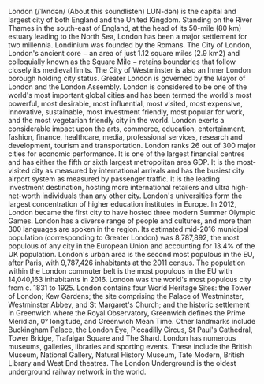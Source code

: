 London (/ˈlʌndən/ (About this soundlisten) LUN-dən) is the capital and largest city of both England and the United Kingdom. Standing on the River Thames in the south-east of England, at the head of its 50-mile (80 km) estuary leading to the North Sea, London has been a major settlement for two millennia. Londinium was founded by the Romans. The City of London, London's ancient core − an area of just 1.12 square miles (2.9 km2) and colloquially known as the Square Mile − retains boundaries that follow closely its medieval limits. The City of Westminster is also an Inner London borough holding city status. Greater London is governed by the Mayor of London and the London Assembly.
London is considered to be one of the world's most important global cities and has been termed the world's most powerful, most desirable, most influential, most visited, most expensive, innovative, sustainable, most investment friendly, most popular for work, and the most vegetarian friendly city in the world. London exerts a considerable impact upon the arts, commerce, education, entertainment, fashion, finance, healthcare, media, professional services, research and development, tourism and transportation. London ranks 26 out of 300 major cities for economic performance. It is one of the largest financial centres and has either the fifth or sixth largest metropolitan area GDP. It is the most-visited city as measured by international arrivals and has the busiest city airport system as measured by passenger traffic. It is the leading investment destination, hosting more international retailers and ultra high-net-worth individuals than any other city. London's universities form the largest concentration of higher education institutes in Europe. In 2012, London became the first city to have hosted three modern Summer Olympic Games.
London has a diverse range of people and cultures, and more than 300 languages are spoken in the region. Its estimated mid-2016 municipal population (corresponding to Greater London) was 8,787,892, the most populous of any city in the European Union and accounting for 13.4% of the UK population. London's urban area is the second most populous in the EU, after Paris, with 9,787,426 inhabitants at the 2011 census. The population within the London commuter belt is the most populous in the EU with 14,040,163 inhabitants in 2016. London was the world's most populous city from c. 1831 to 1925.
London contains four World Heritage Sites: the Tower of London; Kew Gardens; the site comprising the Palace of Westminster, Westminster Abbey, and St Margaret's Church; and the historic settlement in Greenwich where the Royal Observatory, Greenwich defines the Prime Meridian, 0° longitude, and Greenwich Mean Time. Other landmarks include Buckingham Palace, the London Eye, Piccadilly Circus, St Paul's Cathedral, Tower Bridge, Trafalgar Square and The Shard. London has numerous museums, galleries, libraries and sporting events. These include the British Museum, National Gallery, Natural History Museum, Tate Modern, British Library and West End theatres. The London Underground is the oldest underground railway network in the world.